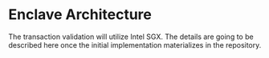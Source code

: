 # Enclave Architecture

The transaction validation will utilize Intel SGX. The details are going to be described here once the initial implementation materializes in the repository.